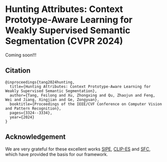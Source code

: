 # Hunting Attributes: Context Prototype-Aware Learning for Weakly Supervised Semantic Segmentation (CVPR 2024)


Coming soon!!!

## Citation
```
@inproceedings{tang2024hunting,
  title={Hunting Attributes: Context Prototype-Aware Learning for Weakly Supervised Semantic Segmentation},
  author={Tang, Feilong and Xu, Zhongxing and Qu, Zhaojun and Feng, Wei and Jiang, Xingjian and Ge, Zongyuan},
  booktitle={Proceedings of the IEEE/CVF Conference on Computer Vision and Pattern Recognition},
  pages={3324--3334},
  year={2024}
}
```

## Acknowledgement
We are very grateful for these excellent works [SIPE](https://github.com/chenqi1126/SIPE), [CLIP-ES](https://github.com/linyq2117/CLIP-ES) and [SFC](https://github.com/Barrett-python/SFC), which have provided the basis for our framework.

